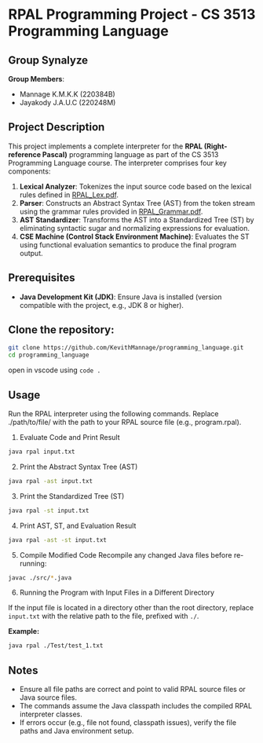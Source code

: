 # RPAL Programming Project - CS 3513 Programming Language

## Group Synalyze

**Group Members**:  
- Mannage K.M.K.K (220384B)  
- Jayakody J.A.U.C (220248M)

## Project Description

This project implements a complete interpreter for the **RPAL (Right-reference Pascal)** programming language as part of the CS 3513 Programming Language course. The interpreter comprises four key components:

1. **Lexical Analyzer**: Tokenizes the input source code based on the lexical rules defined in [RPAL_Lex.pdf](docs/RPAL_Lex.pdf).
2. **Parser**: Constructs an Abstract Syntax Tree (AST) from the token stream using the grammar rules provided in [RPAL_Grammar.pdf](docs/RPAL_Grammar.pdf).
3. **AST Standardizer**: Transforms the AST into a Standardized Tree (ST) by eliminating syntactic sugar and normalizing expressions for evaluation.
4. **CSE Machine (Control Stack Environment Machine)**: Evaluates the ST using functional evaluation semantics to produce the final program output.

## Prerequisites

- **Java Development Kit (JDK)**: Ensure Java is installed (version compatible with the project, e.g., JDK 8 or higher).

## Clone the repository:
   ```bash
   git clone https://github.com/KevithMannage/programming_language.git
   cd programming_language
   ```
   open in vscode using `code .`

## Usage
Run the RPAL interpreter using the following commands. Replace ./path/to/file/ with the path to your RPAL source file (e.g., program.rpal).

1. Evaluate Code and Print Result
```bash
java rpal input.txt
```
2. Print the Abstract Syntax Tree (AST)
```bash
java rpal -ast input.txt
```
3. Print the Standardized Tree (ST)
```bash
java rpal -st input.txt
```
4. Print AST, ST, and Evaluation Result
```bash
java rpal -ast -st input.txt
```
5. Compile Modified Code
Recompile any changed Java files before re-running:
```bash
javac ./src/*.java
```
6. Running the Program with Input Files in a Different Directory

If the input file is located in a directory other than the root directory, replace `input.txt` with the relative path to the file, prefixed with `./`.

**Example:**

```bash
java rpal ./Test/test_1.txt
```

## Notes
  - Ensure all file paths are correct and point to valid RPAL source files or Java source files.
  - The commands assume the Java classpath includes the compiled RPAL interpreter classes.
  - If errors occur (e.g., file not found, classpath issues), verify the file paths and Java environment setup.

   
